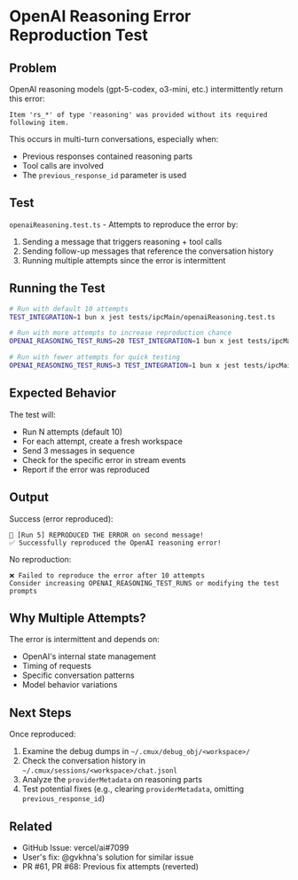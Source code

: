 # OpenAI Reasoning Error Reproduction Test

## Problem

OpenAI reasoning models (gpt-5-codex, o3-mini, etc.) intermittently return this error:

```
Item 'rs_*' of type 'reasoning' was provided without its required following item.
```

This occurs in multi-turn conversations, especially when:
- Previous responses contained reasoning parts
- Tool calls are involved
- The `previous_response_id` parameter is used

## Test

`openaiReasoning.test.ts` - Attempts to reproduce the error by:
1. Sending a message that triggers reasoning + tool calls
2. Sending follow-up messages that reference the conversation history
3. Running multiple attempts since the error is intermittent

## Running the Test

```bash
# Run with default 10 attempts
TEST_INTEGRATION=1 bun x jest tests/ipcMain/openaiReasoning.test.ts

# Run with more attempts to increase reproduction chance
OPENAI_REASONING_TEST_RUNS=20 TEST_INTEGRATION=1 bun x jest tests/ipcMain/openaiReasoning.test.ts

# Run with fewer attempts for quick testing
OPENAI_REASONING_TEST_RUNS=3 TEST_INTEGRATION=1 bun x jest tests/ipcMain/openaiReasoning.test.ts
```

## Expected Behavior

The test will:
- Run N attempts (default 10)
- For each attempt, create a fresh workspace
- Send 3 messages in sequence
- Check for the specific error in stream events
- Report if the error was reproduced

## Output

Success (error reproduced):
```
🎯 [Run 5] REPRODUCED THE ERROR on second message!
✅ Successfully reproduced the OpenAI reasoning error!
```

No reproduction:
```
❌ Failed to reproduce the error after 10 attempts
Consider increasing OPENAI_REASONING_TEST_RUNS or modifying the test prompts
```

## Why Multiple Attempts?

The error is intermittent and depends on:
- OpenAI's internal state management
- Timing of requests
- Specific conversation patterns
- Model behavior variations

## Next Steps

Once reproduced:
1. Examine the debug dumps in `~/.cmux/debug_obj/<workspace>/`
2. Check the conversation history in `~/.cmux/sessions/<workspace>/chat.jsonl`
3. Analyze the `providerMetadata` on reasoning parts
4. Test potential fixes (e.g., clearing `providerMetadata`, omitting `previous_response_id`)

## Related

- GitHub Issue: vercel/ai#7099
- User's fix: @gvkhna's solution for similar issue
- PR #61, PR #68: Previous fix attempts (reverted)
